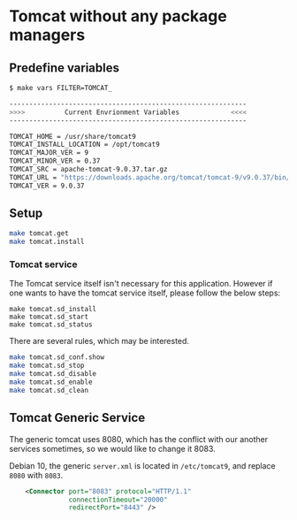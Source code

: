 # Tomcat without any package managers

## Predefine variables

```bash
$ make vars FILTER=TOMCAT_

------------------------------------------------------------
>>>>          Current Envrionment Variables             <<<<
------------------------------------------------------------

TOMCAT_HOME = /usr/share/tomcat9
TOMCAT_INSTALL_LOCATION = /opt/tomcat9
TOMCAT_MAJOR_VER = 9
TOMCAT_MINOR_VER = 0.37
TOMCAT_SRC = apache-tomcat-9.0.37.tar.gz
TOMCAT_URL = "https://downloads.apache.org/tomcat/tomcat-9/v9.0.37/bin/apache-tomcat-9.0.37.tar.gz"
TOMCAT_VER = 9.0.37
```

## Setup

```bash
make tomcat.get
make tomcat.install
```

### Tomcat service
The Tomcat service itself isn't necessary for this application. However if one wants to have the tomcat service itself, please follow the below steps:

```
make tomcat.sd_install
make tomcat.sd_start
make tomcat.sd_status
```
There are several rules, which may be interested.

```bash
make tomcat.sd_conf.show
make tomcat.sd_stop
make tomcat.sd_disable
make tomcat.sd_enable
make tomcat.sd_clean
```

## Tomcat Generic Service

The generic tomcat uses 8080, which has the conflict with our another services sometimes, so we would like to change it 8083.

Debian 10, the generic `server.xml` is located in `/etc/tomcat9`, and replace `8080` with `8083`.

```xml
    <Connector port="8083" protocol="HTTP/1.1"
               connectionTimeout="20000"
               redirectPort="8443" />
```
